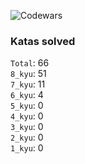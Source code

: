 ![Codewars](https://www.codewars.com/users/PheRum/badges/large)

### Katas solved

`Total`: 66 \
`8_kyu`: 51 \
`7_kyu`: 11 \
`6_kyu`: 4 \
`5_kyu`: 0 \
`4_kyu`: 0 \
`3_kyu`: 0 \
`2_kyu`: 0 \
`1_kyu`: 0
